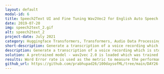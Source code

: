 ```yaml
---
layout: default
modal-id: 6
title: Speech2Text UI and Fine Tuning Wav2Vec2 for English Auto Speech Recognition
date: 2019-07-20
img: speech2text_2.gif
alt: speech2text_2
project-date: July 2021
category: Huggingface Transformers, Transformers, Audio Data Processing, SpeechToText, Self Supervised, HTML, JS, CSS
short-description: Generate a transcription of a voice recording which is stored in a sound file
description: Generate a transcription of a voice recording which is stored in a sound file
solution: A pretrained model - wav2vec 2.0 is loaded which was trained on 50 hours of unlabeled speech recordings from different authors along with different background noises, in this project I have explored two approaches, one involve finetuning of pretrained model and another without any finetuning.
results: Word Error rate is used as the metric to measure the performance of the model on testing dataset, which is found to be as low as 8.3 %
github_url: https://github.com/prabhupad26/100daysofML/tree/main/DAY26-31%20FAIRSeq2Seq%20Speech%20to%20text
---
```

